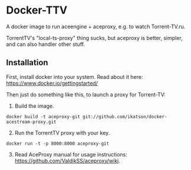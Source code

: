 Docker-TTV
==========

A docker image to run aceengine + aceproxy, e.g. to watch Torrent-TV.ru.

TorrentTV's "local-ts-proxy" thing sucks, but aceproxy is better, simpler, and can also handler other stuff.


Installation
------------

First, install docker into your system. Read about it here: https://www.docker.io/gettingstarted/

Then just do something like this, to launch a proxy for Torrent-TV:

1. Build the image.
   
  ```
  docker build -t aceproxy-git git://github.com/ikatson/docker-acestream-proxy.git
  ```
2. Run the TorrentTV proxy with your key.
  
  ```
  docker run -t -p 8000:8000 aceproxy-git
  ```
3. Read AceProxy manual for usage instructions: https://github.com/ValdikSS/aceproxy/wiki.
